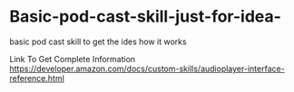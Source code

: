 # Basic-pod-cast-skill-just-for-idea-
basic pod cast skill to get the ides how it works 


Link To Get Complete Information 
https://developer.amazon.com/docs/custom-skills/audioplayer-interface-reference.html
